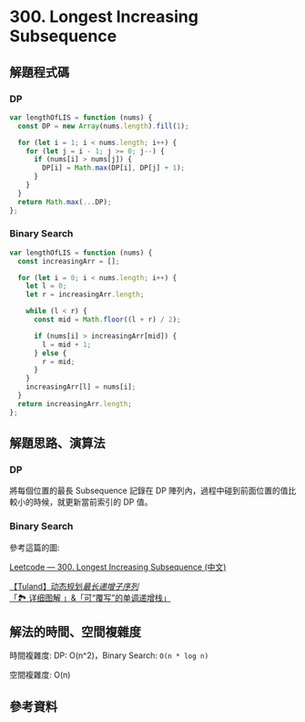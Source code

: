# 300. Longest Increasing Subsequence

## 解題程式碼

### DP

```javascript
var lengthOfLIS = function (nums) {
  const DP = new Array(nums.length).fill(1);

  for (let i = 1; i < nums.length; i++) {
    for (let j = i - 1; j >= 0; j--) {
      if (nums[i] > nums[j]) {
        DP[i] = Math.max(DP[i], DP[j] + 1);
      }
    }
  }
  return Math.max(...DP);
};
```

### Binary Search

```javascript
var lengthOfLIS = function (nums) {
  const increasingArr = [];

  for (let i = 0; i < nums.length; i++) {
    let l = 0;
    let r = increasingArr.length;

    while (l < r) {
      const mid = Math.floor((l + r) / 2);

      if (nums[i] > increasingArr[mid]) {
        l = mid + 1;
      } else {
        r = mid;
      }
    }
    increasingArr[l] = nums[i];
  }
  return increasingArr.length;
};
```

## 解題思路、演算法

### DP

將每個位置的最長 Subsequence 記錄在 DP 陣列內，過程中碰到前面位置的值比較小的時候，就更新當前索引的 DP 值。

### Binary Search

參考這篇的圖:

[Leetcode — 300. Longest Increasing Subsequence (中文)](https://anj910.medium.com/leetcode-300-longest-increasing-subsequence-%E4%B8%AD%E6%96%87-af75e8cf6398)

[【Tuland】动态规划*最长递增子序列*「🏞️ 详细图解 」&「可“覆写”的单调递增栈」](https://leetcode.cn/problems/longest-increasing-subsequence/solutions/2795605/tuland-dong-tai-gui-hua-_zui-chang-di-ze-y47q/)

## 解法的時間、空間複雜度

時間複雜度: DP: O(n^2)，Binary Search: `O(n * log n)`

空間複雜度: O(n)

## 參考資料
